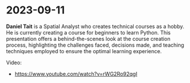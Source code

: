 # 2023-09-11

**Daniel Tait** is a Spatial Analyst who creates technical courses as a hobby.
He is currently creating a course for beginners to learn Python. This
presentation offers a behind-the-scenes look at the course creation process,
highlighting the challenges faced, decisions made, and teaching
techniques employed to ensure the optimal learning experience.

Video:

* https://www.youtube.com/watch?v=rWG2Ro92qgI

